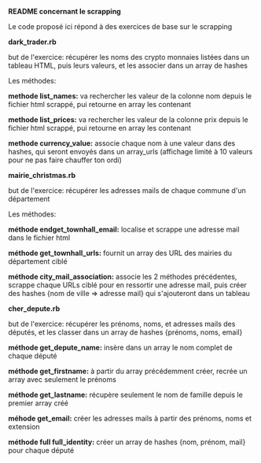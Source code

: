 **README concernant le scrapping**

Le code proposé ici répond à des exercices de base sur le scrapping

**dark_trader.rb**

but de l'exercice: récupérer les noms des crypto monnaies listées dans un tableau HTML, puis leurs valeurs, et les associer dans un array de hashes

Les méthodes:

__methode list_names:__ va rechercher les valeur de la colonne nom depuis le fichier html scrappé, pui retourne en array les contenant

__methode list_prices:__ va rechercher les valeur de la colonne prix depuis le fichier html scrappé, pui retourne en array les contenant

__methode currency_value:__ associe chaque nom à une valeur dans des hashes, qui seront envoyés dans un array_urls
(affichage limité à 10 valeurs pour ne pas faire chauffer ton ordi)

**mairie_christmas.rb**

but de l'exercice: récupérer les adresses mails de chaque commune d'un département

Les méthodes:

__méthode endget_townhall_email:__ localise et scrappe une adresse mail dans le fichier html

__méthode get_townhall_urls:__ fournit un array des URL des mairies du département ciblé

__méthode city_mail_association:__ associe les 2 méthodes précédentes, scrappe chaque URLs ciblé pour en ressortir une adresse mail, puis créer des hashes {nom de ville => adresse mail} qui s'ajouteront dans un tableau

**cher_depute.rb**

but de l'exercice: récupérer les prénoms, noms, et adresses mails des députés, et les classer dans un array de hashes {prénoms, noms, email}

__méthode get_depute_name:__ insère dans un array le nom complet de chaque député

__méthode get_firstname:__ à partir du array précédemment créer, recrée un array avec seulement le prénoms

__méthode get_lastname:__ récupère seulement le nom de famille depuis le premier array créé

__méhode get_email:__ créer les adresses mails à partir des prénoms, noms et extension

__méthode full full_identity:__ créer un array de hashes {nom, prénom, mail} pour chaque député
